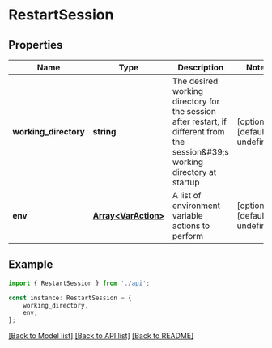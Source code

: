 # RestartSession


## Properties

Name | Type | Description | Notes
------------ | ------------- | ------------- | -------------
**working_directory** | **string** | The desired working directory for the session after restart, if different from the session\&#39;s working directory at startup | [optional] [default to undefined]
**env** | [**Array&lt;VarAction&gt;**](VarAction.md) | A list of environment variable actions to perform | [optional] [default to undefined]

## Example

```typescript
import { RestartSession } from './api';

const instance: RestartSession = {
    working_directory,
    env,
};
```

[[Back to Model list]](../README.md#documentation-for-models) [[Back to API list]](../README.md#documentation-for-api-endpoints) [[Back to README]](../README.md)

